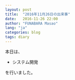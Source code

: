 ```yaml
---
layout: post
title:  "2016年11月26日の出来事"
date:   2016-11-26 22:00
author: "FUNABARA Masao"
lang: "ja"
categories: blog
tags: diary
---
```


本日は、

* システム開発

を行いました。
